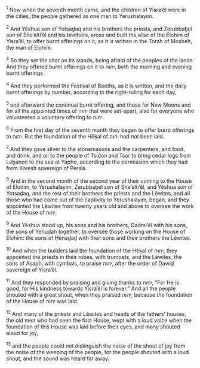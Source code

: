 <sup>1</sup> Now when the seventh month came, and the children of Yisra’ĕl were in the cities, the people gathered as one man to Yerushalayim.

<sup>2</sup> And Yĕshua son of Yotsaḏaq and his brothers the priests, and Zerubbaḇel son of She’alti’ĕl and his brothers, arose and built the altar of the Elohim of Yisra’ĕl, to offer burnt offerings on it, as it is written in the Torah of Mosheh, the man of Elohim.

<sup>3</sup> So they set the altar on its stands, being afraid of the peoples of the lands. And they offered burnt offerings on it to יהוה, both the morning and evening burnt offerings.

<sup>4</sup> And they performed the Festival of Booths, as it is written, and the daily burnt offerings by number, according to the right-ruling for each day,

<sup>5</sup> and afterward the continual burnt offering, and those for New Moons and for all the appointed times of יהוה that were set-apart, also for everyone who volunteered a voluntary offering to יהוה.

<sup>6</sup> From the first day of the seventh month they began to offer burnt offerings to יהוה. But the foundation of the Hĕḵal of יהוה had not been laid.

<sup>7</sup> And they gave silver to the stonemasons and the carpenters, and food, and drink, and oil to the people of Tsiḏon and Tsor to bring cedar logs from Leḇanon to the sea at Yapho, according to the permission which they had from Koresh sovereign of Persia.

<sup>8</sup> And in the second month of the second year of their coming to the House of Elohim, to Yerushalayim, Zerubbaḇel son of She’alti’ĕl, and Yĕshua son of Yotsaḏaq, and the rest of their brothers the priests and the Lĕwites, and all those who had come out of the captivity to Yerushalayim, began, and they appointed the Lĕwites from twenty years old and above to oversee the work of the House of יהוה.

<sup>9</sup> And Yĕshua stood up, his sons and his brothers, Qadmi’ĕl with his sons, the sons of Yehuḏah together, to oversee those working on the House of Elohim: the sons of Ḥĕnaḏaḏ with their sons and their brothers the Lĕwites.

<sup>10</sup> And when the builders laid the foundation of the Hĕḵal of יהוה, they appointed the priests in their robes, with trumpets, and the Lĕwites, the sons of Asaph, with cymbals, to praise יהוה, after the order of Dawiḏ sovereign of Yisra’ĕl.

<sup>11</sup> And they responded by praising and giving thanks to יהוה, “For He is good, for His kindness towards Yisra’ĕl is forever.” And all the people shouted with a great shout, when they praised יהוה, because the foundation of the House of יהוה was laid.

<sup>12</sup> And many of the priests and Lĕwites and heads of the fathers’ houses, the old men who had seen the first House, wept with a loud voice when the foundation of this House was laid before their eyes, and many shouted aloud for joy,

<sup>13</sup> and the people could not distinguish the noise of the shout of joy from the noise of the weeping of the people, for the people shouted with a loud shout, and the sound was heard far away.

